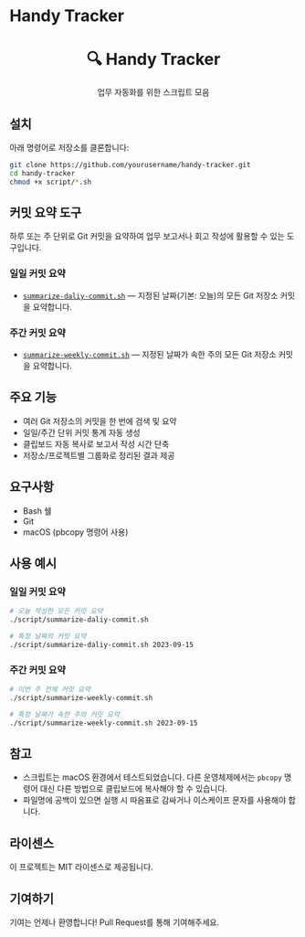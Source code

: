 # Handy Tracker

<div align="center">
  <h1>🔍 Handy Tracker</h1>
  <p>업무 자동화를 위한 스크립트 모음</p>
</div>

## 설치

아래 명령어로 저장소를 클론합니다:

```bash
git clone https://github.com/yourusername/handy-tracker.git
cd handy-tracker
chmod +x script/*.sh
```

## 커밋 요약 도구

하루 또는 주 단위로 Git 커밋을 요약하여 업무 보고서나 회고 작성에 활용할 수 있는 도구입니다.

### 일일 커밋 요약

- [`summarize-daliy-commit.sh`](./docs/summarize-daliy-commit.md) &mdash; 지정된 날짜(기본: 오늘)의 모든 Git 저장소 커밋을 요약합니다.

### 주간 커밋 요약

- [`summarize-weekly-commit.sh`](./docs/summarize-weekly-commit.md) &mdash; 지정된 날짜가 속한 주의 모든 Git 저장소 커밋을 요약합니다.

## 주요 기능

- 여러 Git 저장소의 커밋을 한 번에 검색 및 요약
- 일일/주간 단위 커밋 통계 자동 생성
- 클립보드 자동 복사로 보고서 작성 시간 단축
- 저장소/프로젝트별 그룹화로 정리된 결과 제공

## 요구사항

- Bash 쉘
- Git
- macOS (pbcopy 명령어 사용)

## 사용 예시

### 일일 커밋 요약

```bash
# 오늘 작성한 모든 커밋 요약
./script/summarize-daliy-commit.sh

# 특정 날짜의 커밋 요약
./script/summarize-daliy-commit.sh 2023-09-15
```

### 주간 커밋 요약

```bash
# 이번 주 전체 커밋 요약
./script/summarize-weekly-commit.sh

# 특정 날짜가 속한 주의 커밋 요약
./script/summarize-weekly-commit.sh 2023-09-15
```

## 참고

- 스크립트는 macOS 환경에서 테스트되었습니다. 다른 운영체제에서는 `pbcopy` 명령어 대신 다른 방법으로 클립보드에 복사해야 할 수 있습니다.
- 파일명에 공백이 있으면 실행 시 따옴표로 감싸거나 이스케이프 문자를 사용해야 합니다.

## 라이센스

이 프로젝트는 MIT 라이센스로 제공됩니다.

## 기여하기

기여는 언제나 환영합니다! Pull Request를 통해 기여해주세요.
